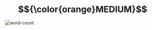 # $${\color{orange}MEDIUM}$$
![word-count](https://user-images.githubusercontent.com/65892342/232980316-2994f9a8-0baf-4d37-811d-5d2f4b826dc0.svg)
